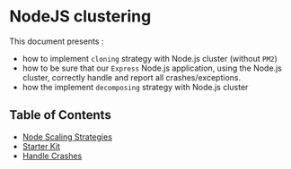 # NodeJS clustering

This document presents :

* how to implement `cloning` strategy with Node.js cluster (without `PM2`)
* how to be sure that our `Express` Node.js application, using the Node.js cluster, correctly handle and report all crashes/exceptions.
* how the implement `decomposing` strategy with Node.js cluster 


## Table of Contents

* [Node Scaling Strategies](doc/node-scaling-strategies.md)
* [Starter Kit](doc/starter-kit.md)
* [Handle Crashes](doc/index.md)
